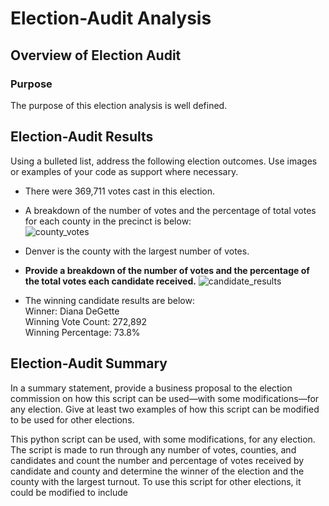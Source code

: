 # Election-Audit Analysis

## Overview of Election Audit
### Purpose
The purpose of this election analysis is well defined.

## Election-Audit Results
Using a bulleted list, address the following election outcomes. Use images or examples of your code as support where necessary.

* There were 369,711 votes cast in this election.
* A breakdown of the number of votes and the percentage of total votes for each county in the precinct is below: <br />
![county_votes](https://github.com/borkard/election-analysis/blob/main/county_votes.png?raw=true)

* Denver is the county with the largest number of votes.
* **Provide a breakdown of the number of votes and the percentage of the total votes each candidate received.**
![candidate_results](https://github.com/borkard/election-analysis/blob/main/candidate_results.png?raw=true)

* The winning candidate results are below:<br />
  Winner: Diana DeGette<br />
  Winning Vote Count: 272,892<br />
  Winning Percentage: 73.8%

## Election-Audit Summary
In a summary statement, provide a business proposal to the election commission on how this script can be used—with some modifications—for any election. Give at least two examples of how this script can be modified to be used for other elections.

This python script can be used, with some modifications, for any election. The script is made to run through any number of votes, counties, and candidates and count the number and percentage of votes received by candidate and county and determine the winner of the election and the county with the largest turnout. To use this script for other elections, it could be modified to include 
